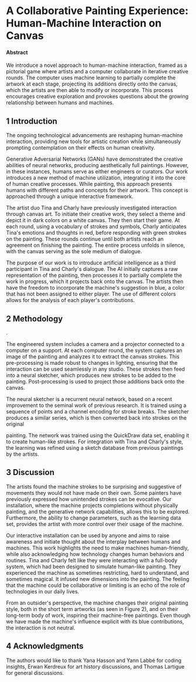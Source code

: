 # A Collaborative Painting Experience: Human-Machine Interaction on Canvas

#### Abstract

We introduce a novel approach to human-machine interaction, framed as a pictorial game where artists and a computer collaborate in iterative creative rounds. The computer uses machine learning to partially complete the artwork at each stage, projecting its additions directly onto the canvas, which the artists are then able to modify or incorporate. This process encourages creative exploration and provokes questions about the growing relationship between humans and machines.

## 1 Introduction

The ongoing technological advancements are reshaping human-machine interaction, providing new tools for artistic creation while simultaneously prompting contemplation on their effects on human creativity.

Generative Adversarial Networks (GANs) have demonstrated the creative abilities of neural networks, producing aesthetically full paintings. However, in these instances, humans serve as either engineers or curators. Our work introduces a new method of machine utilization, integrating it into the core of human creative processes. While painting, this approach presents humans with different paths and concepts for their artwork. This concept is approached through a unique interactive framework.

The artist duo Tina and Charly have previously investigated interaction through canvas art. To initiate their creative work, they select a theme and depict it in dark colors on a white canvas. They then start their game. At each round, using a vocabulary of strokes and symbols, Charly anticipates Tina's emotions and thoughts in red, before responding with green strokes on the painting. These rounds continue until both artists reach an agreement on finishing the painting. The entire process unfolds in silence, with the canvas serving as the sole medium of dialogue.

The purpose of our work is to introduce artificial intelligence as a third participant in Tina and Charly's dialogue. The AI initially captures a raw representation of the painting, then processes it to partially complete the work in progress, which it projects back onto the canvas. The artists then have the freedom to incorporate the machine's suggestion in blue, a color that has not been assigned to either player. The use of different colors allows for the analysis of each player's contributions.

## 2 Methodology

.

The engineered system includes a camera and a projector connected to a computer on a support. At each computer round, the system captures an image of the painting and analyzes it to extract the canvas strokes. This pre-processing is made robust to changes in lighting, ensuring that the interaction can be used seamlessly in any studio. These strokes then feed into a neural sketcher, which produces new strokes to be added to the painting. Post-processing is used to project those additions back onto the canvas.

The neural sketcher is a recurrent neural network, based on a recent improvement to the seminal work of previous research. It is trained using a sequence of points and a channel encoding for stroke breaks. The sketcher produces a similar series, which is then converted back into strokes on the original

painting. The network was trained using the QuickDraw data set, enabling it to create human-like strokes. For integration with Tina and Charly's style, the learning was refined using a sketch database from previous paintings by the artists.

## 3 Discussion

The artists found the machine strokes to be surprising and suggestive of movements they would not have made on their own. Some painters have previously expressed how unintended strokes can be evocative. Our installation, where the machine projects completions without physically painting, and the generative network capabilities, allows this to be explored. Furthermore, the ability to change parameters, such as the learning data set, provides the artist with more control over their usage of the machine.

Our interactive installation can be used by anyone and aims to raise awareness and initiate thought about the interplay between humans and machines. This work highlights the need to make machines human-friendly, while also acknowledging how technology changes human behaviors and routines. Tina and Charly felt like they were interacting with a full-body system, which had been designed to simulate human-like painting. They experienced the machine as sometimes restricting, hard to understand, and sometimes magical. It infused new dimensions into the painting. The feeling that the machine could be collaborative or limiting is an echo of the role of technologies in our daily lives.

From an outsider's perspective, the machine changes their original painting style, both in the short term artworks (as seen in Figure 2), and on their long-term body of work, inspiring their machine-free paintings. Even though we have made the machine's influence explicit with its blue contributions, the interaction is not neutral.

## 4 Acknowledgments

The authors would like to thank Yana Hasson and Yann Labbé for coding insights, Erwan Kerdreux for art history discussions, and Thomas Lartigue for general discussions.

